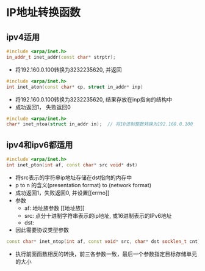 # IP地址转换函数


## ipv4适用

```c++
#include <arpa/inet.h>
in_addr_t inet_addr(const char* strptr);
```
- 将192.160.0.100转换为3232235620, 并返回

```c++
#include <arpa/inet.h>
int inet_aton(const char* cp, struct in_addr* inp) 
```
- 将192.160.0.100转换为3232235620, 结果存放在inp指向的结构中
- 成功返回1， 失败返回0

```c++
#include <arpa/inet.h>
char* inet_ntoa(struct in_addr in);  // 将10进制整数转换为192.168.0.100
```

## ipv4和ipv6都适用


```c++
#include <arpa/inet.h>
int inet_pton(int af, const char* src void* dst)
```
- 将src表示的字符串ip地址存储在dst指向的内存中
-  p to n 的含义(presentation format) to (network format)
- 成功返回1，失败返回0, 并设置[[errno]]
- 参数
  - af: 地址族参数 [[地址族]]
  - src: 点分十进制字符串表示的ip地址, 或16进制表示的IPv6地址
  - dst: 
- 因此需要协议类型参数

```c++
const char* inet_ntop(int af, const void* src, char* dst socklen_t cnt)
```
- 执行前面函数相反的转换，前三各参数一致，最后一个参数指定目标存储单元的大小